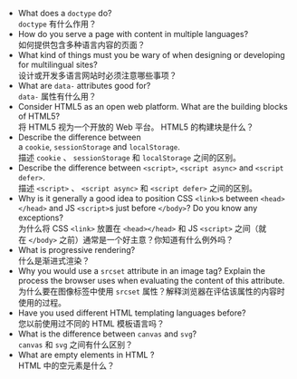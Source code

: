 - What does a `doctype` do?  
  `doctype` 有什么作用？
- How do you serve a page with content in multiple languages?  
  如何提供包含多种语言内容的页面？
- What kind of things must you be wary of when designing or developing for multilingual sites?  
  设计或开发多语言网站时必须注意哪些事项？
- What are `data-` attributes good for?  
  `data-` 属性有什么用？
- Consider HTML5 as an open web platform. What are the building blocks of HTML5?  
  将 HTML5 视为一个开放的 Web 平台。 HTML5 的构建块是什么？
- Describe the difference between a `cookie`, `sessionStorage` and `localStorage`.  
  描述 `cookie` 、 `sessionStorage` 和 `localStorage` 之间的区别。
- Describe the difference between `<script>`, `<script async>` and `<script defer>`.  
  描述 `<script>` 、 `<script async>` 和 `<script defer>` 之间的区别。
- Why is it generally a good idea to position CSS `<link>`s between `<head></head>` and JS `<script>`s just before `</body>`? Do you know any exceptions?  
  为什么将 CSS `<link>` 放置在 `<head></head>` 和 JS `<script>` 之间（就在 `</body>` 之前）通常是一个好主意？你知道有什么例外吗？
- What is progressive rendering?  
  什么是渐进式渲染？
- Why you would use a `srcset` attribute in an image tag? Explain the process the browser uses when evaluating the content of this attribute.  
  为什么要在图像标签中使用 `srcset` 属性？解释浏览器在评估该属性的内容时使用的过程。
- Have you used different HTML templating languages before?  
  您以前使用过不同的 HTML 模板语言吗？
- What is the difference between `canvas` and `svg`?  
  `canvas` 和 `svg` 之间有什么区别？
- What are empty elements in HTML ?  
  HTML 中的空元素是什么？
